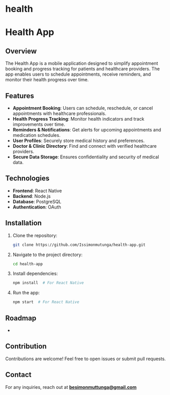# health
# Health App

## Overview

The Health App is a mobile application designed to simplify appointment booking and progress tracking for patients and healthcare providers. The app enables users to schedule appointments, receive reminders, and monitor their health progress over time.

## Features

- **Appointment Booking**: Users can schedule, reschedule, or cancel appointments with healthcare professionals.
- **Health Progress Tracking**: Monitor health indicators and track improvements over time.
- **Reminders & Notifications**: Get alerts for upcoming appointments and medication schedules.
- **User Profiles**: Securely store medical history and preferences.
- **Doctor & Clinic Directory**: Find and connect with verified healthcare providers.
- **Secure Data Storage**: Ensures confidentiality and security of medical data.

## Technologies

- **Frontend**: React Native
- **Backend**: Node.js
- **Database**: PostgreSQL 
- **Authentication**: OAuth 

## Installation

1. Clone the repository:
   ```sh
   git clone https://github.com/Issimonmutunga/health-app.git
   ```
2. Navigate to the project directory:
   ```sh
   cd health-app
   ```
3. Install dependencies:
   ```sh
   npm install  # For React Native
   ```
4. Run the app:
   ```sh
   npm start  # For React Native

   ```

## Roadmap

-

## Contribution

Contributions are welcome! Feel free to open issues or submit pull requests.

##

## Contact

For any inquiries, reach out at **[besimonmuttunga@gmail.com](mailto\:besimonmuttunga@gmail.com)**

